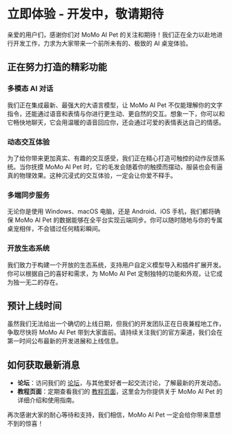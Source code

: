 # 立即体验 - 开发中，敬请期待

亲爱的用户们，感谢你们对 MoMo AI Pet 的关注和期待！我们正在全力以赴地进行开发工作，力求为大家带来一个前所未有的、极致的 AI 桌宠体验。

## 正在努力打造的精彩功能
### 多模态 AI 对话
我们正在集成最新、最强大的大语言模型，让 MoMo AI Pet 不仅能理解你的文字指令，还能通过语音和表情与你进行更生动、更自然的交互。想象一下，你可以和它畅快地聊天，它会用温暖的语音回应你，还会通过可爱的表情表达自己的情感。

### 动态交互体验
为了给你带来更加真实、有趣的交互感受，我们正在精心打造可触控的动作反馈系统。当你抚摸 MoMo AI Pet 时，它的毛发会随着你的触摸而摆动，服装也会有逼真的物理效果。这种沉浸式的交互体验，一定会让你爱不释手。

### 多端同步服务
无论你是使用 Windows、macOS 电脑，还是 Android、iOS 手机，我们都将确保 MoMo AI Pet 的数据能够在全平台实现云端同步。你可以随时随地与你的专属桌宠相伴，不会错过任何精彩瞬间。

### 开放生态系统
我们致力于构建一个开放的生态系统，支持用户自定义模型导入和插件扩展开发。你可以根据自己的喜好和需求，为 MoMo AI Pet 定制独特的功能和外观，让它成为独一无二的存在。

## 预计上线时间
虽然我们无法给出一个确切的上线日期，但我们的开发团队正在日夜兼程地工作，争取尽快将 MoMo AI Pet 带到大家面前。请持续关注我们的官方渠道，我们会在第一时间公布最新的开发进展和上线信息。

## 如何获取最新消息
- **论坛**：访问我们的 [论坛](https://m.aimopet.com/forum.php)，与其他爱好者一起交流讨论，了解最新的开发动态。
- **教程页面**：定期查看我们的 [教程页面](/page/textbook)，这里会为你提供关于 MoMo AI Pet 的详细介绍和使用指南。

再次感谢大家的耐心等待和支持，我们相信，MoMo AI Pet 一定会给你带来意想不到的惊喜！